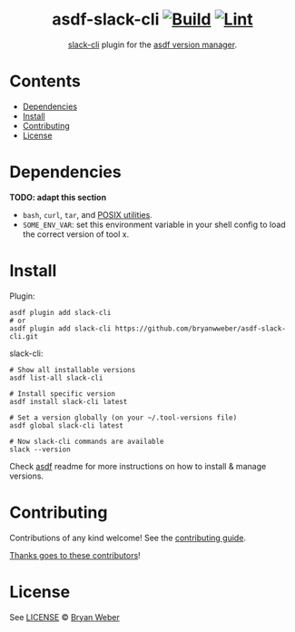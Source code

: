 <div align="center">

# asdf-slack-cli [![Build](https://github.com/bryanwweber/asdf-slack-cli/actions/workflows/build.yml/badge.svg)](https://github.com/bryanwweber/asdf-slack-cli/actions/workflows/build.yml) [![Lint](https://github.com/bryanwweber/asdf-slack-cli/actions/workflows/lint.yml/badge.svg)](https://github.com/bryanwweber/asdf-slack-cli/actions/workflows/lint.yml)

[slack-cli](<TOOL HOMEPAGE>) plugin for the [asdf version manager](https://asdf-vm.com).

</div>

# Contents

- [Dependencies](#dependencies)
- [Install](#install)
- [Contributing](#contributing)
- [License](#license)

# Dependencies

**TODO: adapt this section**

- `bash`, `curl`, `tar`, and [POSIX utilities](https://pubs.opengroup.org/onlinepubs/9699919799/idx/utilities.html).
- `SOME_ENV_VAR`: set this environment variable in your shell config to load the correct version of tool x.

# Install

Plugin:

```shell
asdf plugin add slack-cli
# or
asdf plugin add slack-cli https://github.com/bryanwweber/asdf-slack-cli.git
```

slack-cli:

```shell
# Show all installable versions
asdf list-all slack-cli

# Install specific version
asdf install slack-cli latest

# Set a version globally (on your ~/.tool-versions file)
asdf global slack-cli latest

# Now slack-cli commands are available
slack --version
```

Check [asdf](https://github.com/asdf-vm/asdf) readme for more instructions on how to
install & manage versions.

# Contributing

Contributions of any kind welcome! See the [contributing guide](contributing.md).

[Thanks goes to these contributors](https://github.com/bryanwweber/asdf-slack-cli/graphs/contributors)!

# License

See [LICENSE](LICENSE) © [Bryan Weber](https://github.com/bryanwweber/)
